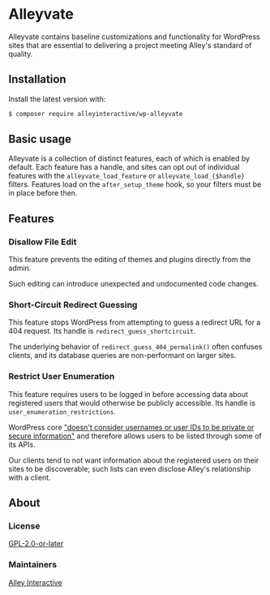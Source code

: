 # Alleyvate

Alleyvate contains baseline customizations and functionality for WordPress sites that are essential to delivering a project meeting Alley's standard of quality.

## Installation

Install the latest version with:

```bash
$ composer require alleyinteractive/wp-alleyvate
```

## Basic usage

Alleyvate is a collection of distinct features, each of which is enabled by default. Each feature has a handle, and sites can opt out of individual features with the `alleyvate_load_feature` or `alleyvate_load_{$handle}` filters. Features load on the `after_setup_theme` hook, so your filters must be in place before then.

## Features

### Disallow File Edit

This feature prevents the editing of themes and plugins directly from the admin.

Such editing can introduce unexpected and undocumented code changes.

### Short-Circuit Redirect Guessing

This feature stops WordPress from attempting to guess a redirect URL for a 404 request. Its handle is `redirect_guess_shortcircuit`.

The underlying behavior of `redirect_guess_404_permalink()` often confuses clients, and its database queries are non-performant on larger sites.

### Restrict User Enumeration

This feature requires users to be logged in before accessing data about registered users that would otherwise be publicly accessible. Its handle is `user_enumeration_restrictions`.

WordPress core ["doesn't consider usernames or user IDs to be private or secure information"][1] and therefore allows users to be listed through some of its APIs.

Our clients tend to not want information about the registered users on their sites to be discoverable; such lists can even disclose Alley's relationship with a client.

## About

### License

[GPL-2.0-or-later](https://github.com/alleyinteractive/wp-alleyvate/blob/main/LICENSE)

### Maintainers

[Alley Interactive](https://github.com/alleyinteractive)

[1]: https://make.wordpress.org/core/handbook/testing/reporting-security-vulnerabilities/#why-are-disclosures-of-usernames-or-user-ids-not-a-security-issue
